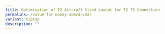 ```yaml
---
title: Optimisation of T2 Aircraft Stand Layout for T2 T5 Connection
permalink: /value-for-money-award/vm2/
variant: tiptap
description: ""
---
```

